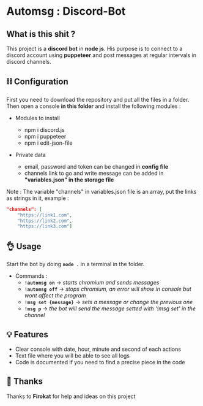 # Automsg : Discord-Bot

## What is this shit ?

This project is a **discord bot** in **node js**. His purpose is to connect to a discord account using **puppeteer** and post messages at regular intervals in discord channels.

## ⛓ Configuration

First you need to download the repository and put all the files in a folder. Then open a console **in this folder** and install the following modules : 

* Modules to install
  * npm i discord.js
  * npm i puppeteer
  * npm i edit-json-file
  
* Private data
  * email, password and token can be changed in **config file**
  * channels link to go and write message can be added in **"variables.json" in the storage file**
  
Note : The variable "channels" in variables.json file is an array, put the links as strings in it, example :

```JSON
"channels": [
    "https://link1.com",
    "https://link2.com",
    "https://link3.com"]
```


## 👌 Usage

Start the bot by doing **`node .`** in a terminal in the folder.

* Commands :
  * **`!automsg on`** -> _starts chromium and sends messages_
  * **`!automsg off`** -> _stops chromium, an error will show in console but wont affect the program_
  * **`!msg set {message}`** -> _sets a message or change the previous one_
  * **`!msg p`** -> _the bot will send the message setted with '!msg set' in the channel_
  
## 💡 Features

* Clear console with date, hour, minute and second of each actions
* Text file where you will be able to see all logs
* Code is documented if you need to find a precise piece in the code

## 🙏 Thanks
Thanks to **Firokat** for help and ideas on this project

